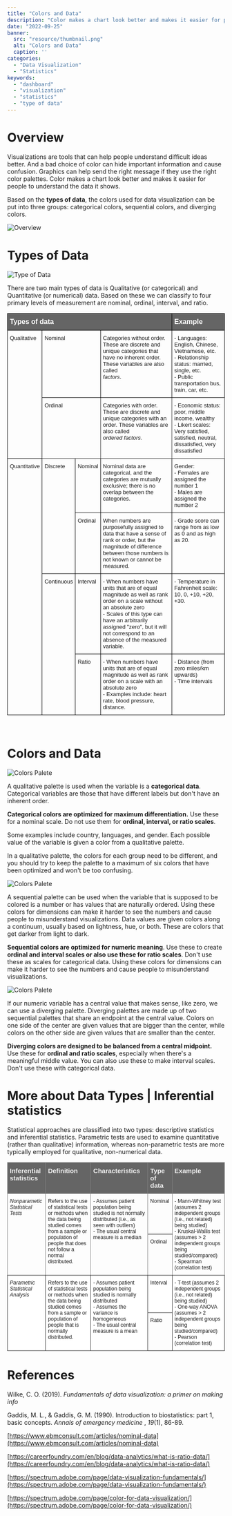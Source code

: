 ```yaml
---
title: "Colors and Data"
description: "Color makes a chart look better and makes it easier for people to understand the data it shows. Based on the types of data, the colors used for data visualization can be put into three groups: categorical colors, sequential colors, and diverging colors."
date: "2022-09-25"
banner:
  src: "resource/thumbnail.png"
  alt: "Colors and Data"
  caption: ''
categories:
  - "Data Visualization"
  - "Statistics"
keywords:
  - "dashboard"
  - "visualization"
  - "statistics"
  - "type of data"
---
```


# Overview

Visualizations are tools that can help people understand difficult ideas better. And a bad choice of color can hide important information and cause confusion. Graphics can help send the right message if they use the right color palettes. Color makes a chart look better and makes it easier for people to understand the data it shows.

Based on the **types of data**, the colors used for data visualization can be put into three groups: categorical colors, sequential colors, and diverging colors.

![Overview](resource/background.png)


# Types of Data

![Type of Data](resource/types-of-data.png)

There are two main types of data is Qualitative (or categorical) and Quantitative (or numerical) data. Based on these we can classify to four primary levels of measurement are nominal, ordinal, interval, and ratio.


<style type="text/css">
.tg  {border-collapse:collapse;border-spacing:0;}
.tg td{border-color:black;border-style:solid;border-width:1px;font-family:Arial, sans-serif;font-size:14px;
  overflow:hidden;padding:10px 5px;word-break:normal;}
.tg th{border-color:black;border-style:solid;border-width:1px;font-family:Arial, sans-serif;font-size:14px;
  font-weight:normal;overflow:hidden;padding:10px 5px;word-break:normal;}
.tg .tg-8y1a{background-color:#656565;color:#ffffff;font-size:16px;font-weight:bold;text-align:left;vertical-align:top}
.tg .tg-vask{font-size:13px;text-align:left;vertical-align:top}
.tg .tg-fwpr{border-color:#333333;font-size:13px;text-align:left;vertical-align:top}
</style>
<table class="tg">
<thead>
  <tr>
    <th class="tg-8y1a" colspan="4">Types of data</th>
    <th class="tg-8y1a">Example</th>
  </tr>
</thead>
<tbody>
  <tr>
    <td class="tg-vask" rowspan="2">Qualitative</td>
    <td class="tg-vask" colspan="2">Nominal</td>
    <td class="tg-vask">Categories without order. These are discrete and unique categories that have no inherent order. These variables are also called <br><span style="font-style:italic">factors</span>.</td>
    <td class="tg-vask">- Languages: English,  Chinese, Vietnamese, etc.<br>- Relationship status: married, single, etc.<br>- Public transportation bus, train, car, etc.</td>
  </tr>
  <tr>
    <td class="tg-fwpr" colspan="2">Ordinal</td>
    <td class="tg-fwpr">Categories with order. These are discrete and unique categories with an order. These variables are also called <br><span style="font-style:italic">ordered factors.</span></td>
    <td class="tg-fwpr">- Economic status: poor, middle income, wealthy<br>- Likert scales: Very satisfied, satisfied, neutral, dissatisfied, very dissatisfied</td>
  </tr>
  <tr>
    <td class="tg-vask" rowspan="4">Quantitative</td>
    <td class="tg-vask" rowspan="2">Discrete</td>
    <td class="tg-vask"><span style="font-weight:400;font-style:normal">Nominal</span></td>
    <td class="tg-vask">Nominal data are categorical, and the categories are mutually exclusive; there is no overlap between the categories.</td>
    <td class="tg-vask">Gender:<br>- Females are assigned the number 1<br>- Males are assigned the number 2</td>
  </tr>
  <tr>
    <td class="tg-vask">Ordinal</td>
    <td class="tg-vask">When numbers are purposefully assigned to data that have a sense of rank or order, but the magnitude of difference between those numbers is not known or cannot be measured.</td>
    <td class="tg-vask">- Grade score can range from as low as 0 and as high as 20.</td>
  </tr>
  <tr>
    <td class="tg-vask" rowspan="2">Continuous</td>
    <td class="tg-vask">Interval</td>
    <td class="tg-vask">- When numbers have units that are of equal magnitude as well as rank order on a scale without an absolute zero<br>- Scales of this type can have an arbitrarily assigned "zero", but it will not correspond to an absence of the measured variable.</td>
    <td class="tg-vask">- Temperature in Fahrenheit scale: 10, 0, +10, +20, +30.<br></td>
  </tr>
  <tr>
    <td class="tg-vask">Ratio</td>
    <td class="tg-vask">- When numbers have units that are of equal magnitude as well as rank order on a scale with an absolute zero<br>- Examples include: heart rate, blood pressure, distance.</td>
    <td class="tg-vask">- Distance (from zero miles/km upwards)<br>- Time intervals</td>
  </tr>
</tbody>
</table>

</br>

# Colors and Data

![Colors Palete](resource/categorical-colors.png)

A qualitative palette is used when the variable is a **categorical data**.  Categorical variables are those that have different labels but don't have an inherent order. 

**Categorical colors are optimized for maximum differentiation.** Use these for a nominal scale. Do not use them for **ordinal, interval, or ratio scales**. 

Some examples include country, languages, and gender. Each possible value of the variable is given a color from a qualitative palette.

In a qualitative palette, the colors for each group need to be different, and you should try to keep the palette to a maximum of six colors that have been optimized and won't be too confusing.

![Colors Palete](resource/sequential-colors.png)

A sequential palette can be used when the variable that is supposed to be colored is a number or has values that are naturally ordered. Using these colors for dimensions can make it harder to see the numbers and cause people to misunderstand visualizations. Data values are given colors along a continuum, usually based on lightness, hue, or both. These are colors that get darker from light to dark.

**Sequential colors are optimized for numeric meaning**. Use these to create **ordinal and interval scales or also use these for ratio scales**. Don't use these as scales for categorical data. Using these colors for dimensions can make it harder to see the numbers and cause people to misunderstand visualizations.


![Colors Palete](resource/diverging-colors.png)

If our numeric variable has a central value that makes sense, like zero, we can use a diverging palette. Diverging palettes are made up of two sequential palettes that share an endpoint at the central value. Colors on one side of the center are given values that are bigger than the center, while colors on the other side are given values that are smaller than the center.

**Diverging colors are designed to be balanced from a central midpoint.** Use these for **ordinal and ratio scales**, especially when there's a meaningful middle value. You can also use these to make interval scales. Don't use these with categorical data.

# More about Data Types | Inferential statistics

Statistical approaches are classified into two types: descriptive statistics and inferential statistics. Parametric tests are used to examine quantitative (rather than qualitative) information, whereas non-parametric tests are more typically employed for qualitative, non-numerical data.

<style type="text/css">
.tg  {border-collapse:collapse;border-spacing:0;}
.tg td{border-color:black;border-style:solid;border-width:1px;font-family:Arial, sans-serif;font-size:14px;
  overflow:hidden;padding:10px 5px;word-break:normal;}
.tg th{border-color:black;border-style:solid;border-width:1px;font-family:Arial, sans-serif;font-size:14px;
  font-weight:normal;overflow:hidden;padding:10px 5px;word-break:normal;}
.tg .tg-kefr{background-color:#656565;border-color:inherit;color:#efefef;font-size:15px;font-weight:bold;text-align:left;
  vertical-align:top}
.tg .tg-kapl{border-color:inherit;font-size:12px;font-style:italic;text-align:left;vertical-align:top}
.tg .tg-73a0{border-color:inherit;font-size:12px;text-align:left;vertical-align:top}
.tg .tg-0pky{border-color:inherit;text-align:left;vertical-align:top}
.tg .tg-f44y{background-color:#ffffff;border-color:#333333;font-size:12px;font-style:italic;text-align:left;vertical-align:top}
.tg .tg-jvlt{background-color:#ffffff;border-color:#333333;font-size:12px;text-align:left;vertical-align:top}
</style>
<table class="tg">
<thead>
  <tr>
    <th class="tg-kefr">Inferential statistics</th>
    <th class="tg-kefr">Definition</th>
    <th class="tg-kefr">Characteristics</th>
    <th class="tg-kefr">Type of data</th>
    <th class="tg-kefr">Example</th>
  </tr>
</thead>
<tbody>
  <tr>
    <td class="tg-kapl" rowspan="2">Nonparametic Statistical Tests<br>	<br><br></td>
    <td class="tg-73a0" rowspan="2">Refers to the use of statistical tests or methods when the data being studied comes from a sample or population of people that does not follow a normal distributed.</td>
    <td class="tg-73a0" rowspan="2">- Assumes patient population being studied is not normally distributed (i.e., as seen with outliers)<br><span style="font-weight:400;font-style:normal">- The usual central measure is a median</span></td>
    <td class="tg-73a0">Nominal</td>
    <td class="tg-73a0" rowspan="2">- Mann-Whitney test (assumes 2 independent groups (i.e., not related) being studied)<br>- Kruskal-Wallis test (assumes &gt; 2 independent groups being studied/compared)<br>- Spearman (correlation test)</td>
  </tr>
  <tr>
    <td class="tg-73a0">Ordinal</td>
  </tr>
  <tr>
    <td class="tg-f44y" rowspan="2">Parametric Statistical Analysis<br>	<br><br>	<br></td>
    <td class="tg-jvlt" rowspan="2">Refers to the use of statistical tests or methods when the data being studied comes from a sample or population of people that is normally distributed.</td>
    <td class="tg-jvlt" rowspan="2"><span style="font-weight:400;font-style:normal">- Assumes patient population being studied is normally distributed</span><br>- Assumes the variance is homogeneous <br>- The usual central measure is a mean</td>
    <td class="tg-jvlt">Interval</td>
    <td class="tg-jvlt" rowspan="2">- T-test (assumes 2 independent groups (i.e., not related) being studied)<br>- One-way ANOVA (assumes &gt; 2 independent groups being studied/compared)<br>- Pearson (correlation test)</td>
  </tr>
  <tr>
    <td class="tg-73a0">Ratio</td>
  </tr>
</tbody>
</table>

# References

Wilke, C. O. (2019). *Fundamentals of data visualization: a primer on making info*

Gaddis, M. L., & Gaddis, G. M. (1990). Introduction to biostatistics: part 1, basic concepts. *Annals of emergency medicine*
, *19*(1), 86-89.

[https://www.ebmconsult.com/articles/nominal-data](https://www.ebmconsult.com/articles/nominal-data)

[https://careerfoundry.com/en/blog/data-analytics/what-is-ratio-data/](https://careerfoundry.com/en/blog/data-analytics/what-is-ratio-data/)

[https://spectrum.adobe.com/page/data-visualization-fundamentals/](https://spectrum.adobe.com/page/data-visualization-fundamentals/)

[https://spectrum.adobe.com/page/color-for-data-visualization/](https://spectrum.adobe.com/page/color-for-data-visualization/)